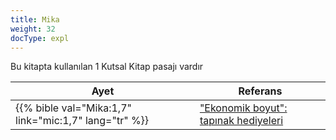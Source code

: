 ```yaml
---
title: Mika
weight: 32
docType: expl
---
```


Bu kitapta kullanılan 1 Kutsal Kitap pasajı vardır

| Ayet | Referans |
|-------|-----------|
| {{% bible val="Mika:1,7" link="mic:1,7" lang="tr" %}} | ["Ekonomik boyut": tapınak hediyeleri](/expl/content/harlot/who-is-the-harlot-babylon-part-2#fb4b) |
